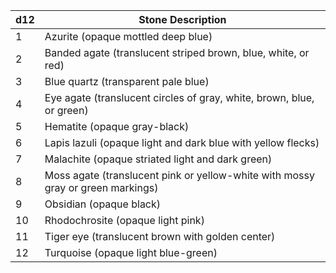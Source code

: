 | d12 | Stone Description                                                               |
| --- | ------------------------------------------------------------------------------- |
| 1   | Azurite (opaque mottled deep blue)                                              |
| 2   | Banded agate (translucent striped brown, blue, white, or red)                   |
| 3   | Blue quartz (transparent pale blue)                                             |
| 4   | Eye agate (translucent circles of gray, white, brown, blue, or green)           |
| 5   | Hematite (opaque gray-black)                                                    |
| 6   | Lapis lazuli (opaque light and dark blue with yellow flecks)                    |
| 7   | Malachite (opaque striated light and dark green)                                |
| 8   | Moss agate (translucent pink or yellow-white with mossy gray or green markings) |
| 9   | Obsidian (opaque black)                                                         |
| 10  | Rhodochrosite (opaque light pink)                                               |
| 11  | Tiger eye (translucent brown with golden center)                                |
| 12  | Turquoise (opaque light blue-green)                                             |
